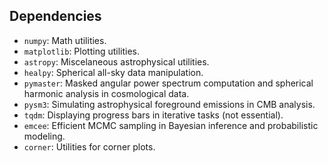 ## Dependencies
- `numpy`: Math utilities.
- `matplotlib`: Plotting utilities.
- `astropy`: Miscelaneous astrophysical utilities.
- `healpy`: Spherical all-sky data manipulation.
- `pymaster`: Masked angular power spectrum computation and spherical harmonic analysis in cosmological data.
- `pysm3`: Simulating astrophysical foreground emissions in CMB analysis.
- `tqdm`: Displaying progress bars in iterative tasks (not essential).
- `emcee`: Efficient MCMC sampling in Bayesian inference and probabilistic modeling.
- `corner`: Utilities for corner plots.
